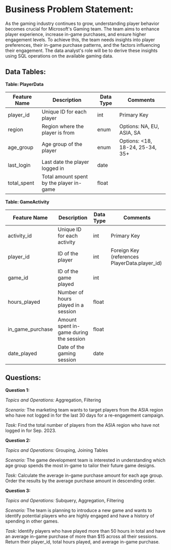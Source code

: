 # **Business Problem Statement:**
As the gaming industry continues to grow, understanding player behavior becomes crucial for Microsoft's Gaming team. The team aims to enhance player experience, increase in-game purchases, and ensure higher engagement levels. To achieve this, the team needs insights into player preferences, their in-game purchase patterns, and the factors influencing their engagement. The data analyst's role will be to derive these insights using SQL operations on the available gaming data.

## **Data Tables:**

**Table: PlayerData**

| Feature Name | Description | Data Type | Comments |
|--------------|-------------|----------|----------|
| player_id    | Unique ID for each player | int | Primary Key |
| region       | Region where the player is from | enum | Options: NA, EU, ASIA, SA |
| age_group    | Age group of the player | enum | Options: <18, 18-24, 25-34, 35+ |
| last_login   | Last date the player logged in | date |  |
| total_spent  | Total amount spent by the player in-game | float |  |

**Table: GameActivity**

| Feature Name | Description | Data Type | Comments |
|--------------|-------------|----------|----------|
| activity_id  | Unique ID for each activity | int | Primary Key |
| player_id    | ID of the player | int | Foreign Key (references PlayerData.player_id) |
| game_id      | ID of the game played | int |  |
| hours_played | Number of hours played in a session | float |  |
| in_game_purchase | Amount spent in-game during the session | float |  |
| date_played  | Date of the gaming session | date |  |

## Questions:

**Question 1:**

*Topics and Operations:* Aggregation, Filtering

*Scenario:* The marketing team wants to target players from the ASIA region who have not logged in for the last 30 days for a re-engagement campaign.

*Task:* Find the total number of players from the ASIA region who have not logged in for Sep. 2023.

**Question 2:**

*Topics and Operations:* Grouping, Joining Tables

*Scenario:* The game development team is interested in understanding which age group spends the most in-game to tailor their future game designs.

*Task:* Calculate the average in-game purchase amount for each age group. Order the results by the average purchase amount in descending order.

**Question 3:**

*Topics and Operations:* Subquery, Aggregation, Filtering

*Scenario:* The team is planning to introduce a new game and wants to identify potential players who are highly engaged and have a history of spending in other games.

*Task:* Identify players who have played more than 50 hours in total and have an average in-game purchase of more than $15 across all their sessions. Return their player_id, total hours played, and average in-game purchase.
